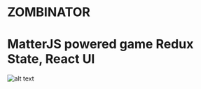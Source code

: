 # ZOMBINATOR
# MatterJS powered game Redux State, React UI

![alt text](https://github.com/ericposas/Zombie-Chamber-with-simple-game-scores)
